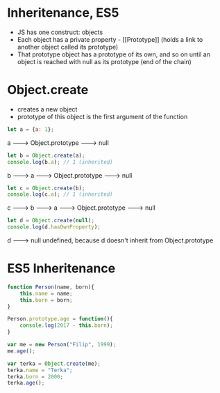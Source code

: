 # Inheritenance, ES5

* JS has one construct: objects
* Each object has a private property - [[Prototype]] (holds a link to another object called its prototype)
* That prototype object has a prototype of its own, and so on until an object is reached with null as its prototype (end of the chain)

# Object.create
* creates a new object 
* prototype of this object is the first argument of the function

```javascript
let a = {a: 1}; 
```
 a ---> Object.prototype ---> null
```javascript
let b = Object.create(a);
console.log(b.a); // 1 (inherited)
```
 b ---> a ---> Object.prototype ---> null

```javascript
let c = Object.create(b);
console.log(c.a); // 1 (inherited)
```
 c ---> b ---> a ---> Object.prototype ---> null


```javascript
let d = Object.create(null);
console.log(d.hasOwnProperty); 
```
 d ---> null
 undefined, because d doesn't inherit from Object.prototype




# ES5 Inheritenance
```javascript
function Person(name, born){
    this.name = name;
    this.born = born;
}

Person.prototype.age = function(){
    console.log(2017 - this.born);
}

var me = new Person("Filip", 1999);
me.age();

var terka = Object.create(me);
terka.name = "Terka";
terka.born = 2000;
terka.age();
```
